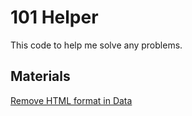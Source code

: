 
# 101 Helper

This code to help me solve any problems.


## Materials

[Remove HTML format in Data](https://linktodocumentation)

